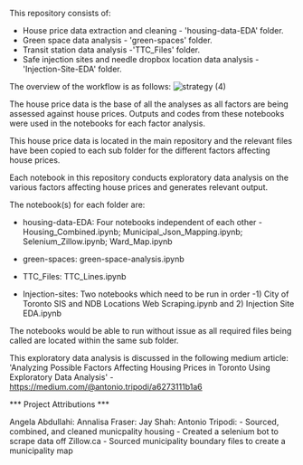 This repository consists of:
- House price data extraction and cleaning - 'housing-data-EDA' folder.
- Green space data analysis - 'green-spaces' folder.
- Transit station data analysis -'TTC_Files' folder.
- Safe injection sites and needle dropbox location data analysis - 'Injection-Site-EDA' folder.

The overview of the workflow is as follows:
![strategy (4)](https://github.com/user-attachments/assets/e518ff1e-fff0-4a21-9cdd-54346f7cc223)

The house price data is the base of all the analyses as all factors are being assessed against house prices. Outputs and codes from these notebooks were used in the notebooks for each factor analysis.

This house price data is located in the main repository and the relevant files have been copied to each sub folder for the different factors affecting house prices.

Each notebook in this repository conducts exploratory data analysis on the various factors affecting house prices and generates relevant output. 

The notebook(s) for each folder are:
- housing-data-EDA: Four notebooks independent of each other - Housing_Combined.ipynb; Municipal_Json_Mapping.ipynb; Selenium_Zillow.ipynb; Ward_Map.ipynb

- green-spaces: green-space-analysis.ipynb

- TTC_Files: TTC_Lines.ipynb

- Injection-sites: Two notebooks which need to be run in order -1) City of Toronto SIS and NDB Locations Web Scraping.ipynb and 2) Injection Site EDA.ipynb
                 
The notebooks would be able to run without issue as all required files being called are located within the same sub folder. 

This exploratory data analysis is discussed in the following medium article:
'Analyzing Possible Factors Affecting Housing Prices in Toronto Using Exploratory Data Analysis' - https://medium.com/@antonio.tripodi/a6273111b1a6 

*** Project Attributions ***

Angela Abdullahi:
Annalisa Fraser:
Jay Shah:
Antonio Tripodi:
    - Sourced, combined, and cleaned municpality housing
    - Created a selenium bot to scrape data off Zillow.ca
    - Sourced municipality boundary files to create a municipality map



